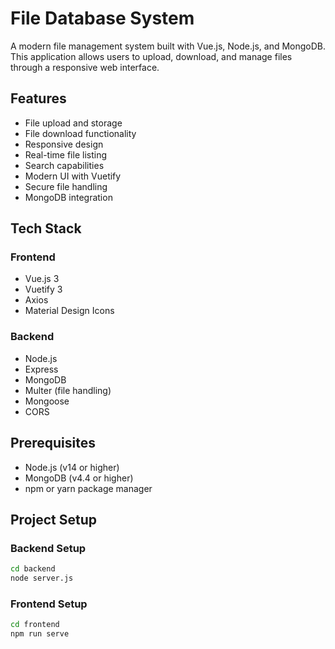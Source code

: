 # File Database System

A modern file management system built with Vue.js, Node.js, and MongoDB. This application allows users to upload, download, and manage files through a responsive web interface.

## Features

- File upload and storage
- File download functionality
- Responsive design
- Real-time file listing
- Search capabilities
- Modern UI with Vuetify
- Secure file handling
- MongoDB integration

## Tech Stack

### Frontend
- Vue.js 3
- Vuetify 3
- Axios
- Material Design Icons

### Backend
- Node.js
- Express
- MongoDB
- Multer (file handling)
- Mongoose
- CORS

## Prerequisites

- Node.js (v14 or higher)
- MongoDB (v4.4 or higher)
- npm or yarn package manager

## Project Setup

### Backend Setup
```bash
cd backend
node server.js
```
### Frontend Setup
```bash
cd frontend
npm run serve
```

